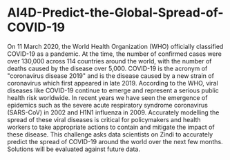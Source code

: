 # AI4D-Predict-the-Global-Spread-of-COVID-19
On 11 March 2020, the World Health Organization (WHO) officially classified COVID-19 as a pandemic. At the time, the number of confirmed cases were over 130,000 across 114 countries around the world, with the number of deaths caused by the disease over 5,000.
COVID-19 is the acronym of "coronavirus disease 2019" and is the disease caused by a new strain of coronavirus which first appeared in late 2019. According to the WHO, viral diseases like COVID-19 continue to emerge and represent a serious public health risk worldwide. In recent years we have seen the emergence of epidemics such as the severe acute respiratory syndrome coronavirus (SARS-CoV) in 2002 and H1N1 influenza in 2009.
Accurately modelling the spread of these viral diseases is critical for policymakers and health workers to take appropriate actions to contain and mitigate the impact of these disease.
This challenge asks data scientists on Zindi to accurately predict the spread of COVID-19 around the world over the next few months. Solutions will be evaluated against future data.
